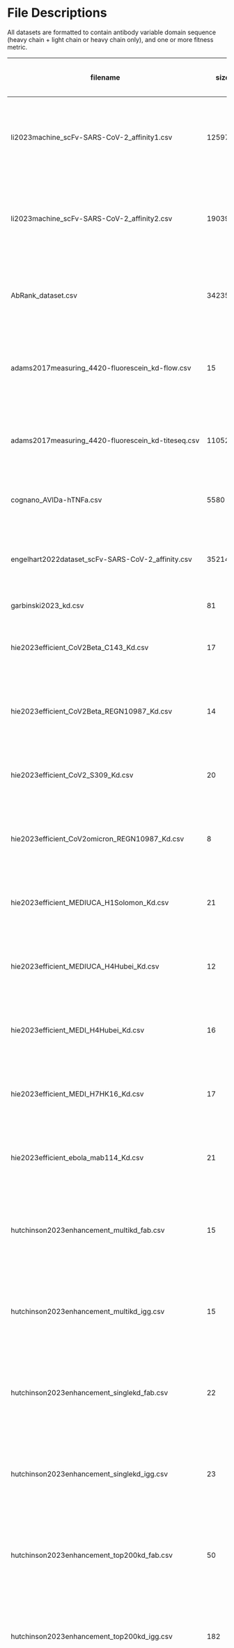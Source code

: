 # File Descriptions

All datasets are formatted to contain antibody variable domain sequence (heavy chain + light chain or heavy chain only), and one or more fitness metric.

| filename | size | assay/units | description | publication | year | Direction of favorable values |
| -------- | ---- | ----------- | ----------- | ----------- | ---- | ---- |
| li2023machine_scFv-SARS-CoV-2_affinity1.csv | 1259701 | Predicted -log (Kd [nM]) | scFv, SARS-CoV-2 peptide, AlphaSeq | [Machine learning optimization of candidate antibody yields highly diverse sub-nanomolar affinity antibody libraries](https://doi.org/10.1038/s41467-023-39022-2) | 2023 | ↑ | 
| li2023machine_scFv-SARS-CoV-2_affinity2.csv | 1903928 | Predicted -log (Kd [nM]) | scFv, SARS-CoV-2 peptide, AlphaSeq | [Machine learning optimization of candidate antibody yields highly diverse sub-nanomolar affinity antibody libraries](https://doi.org/10.1038/s41467-023-39022-2) | 2023 | ↑ | 
| AbRank_dataset.csv | 342357 | Kd [nM], IC50 [ug/mL] | Fv | [AbRank: A Benchmark Dataset and Metric-Learning Framework for Antibody-Antigen Affinity Ranking](https://doi.org/10.48550/arXiv.2506.17857) | 2025 | ↑ | 
| adams2017measuring_4420-fluorescein_kd-flow.csv | 15 | Kd (flow) [M] | Fv | [Measuring the sequence-affinity landscape of antibodies with massively parallel titration curves](https://doi.org/10.7554/eLife.23156) | 2017 | ↑ | 
| adams2017measuring_4420-fluorescein_kd-titeseq.csv | 11052 | Kd (Tite-Seq) [M] | scFv, fluorescein, 4-4-20 | [Measuring the sequence-affinity landscape of antibodies with massively parallel titration curves](https://doi.org/10.7554/eLife.23156) | 2017 | ↑ | 
| cognano_AVIDa-hTNFa.csv | 5580 | bind/no bind | VHH, human tumor necrosis factor alpha (TNFa) | [None](https://huggingface.co/datasets/COGNANO/AVIDa-hTNFa) | 2024 | ↑ | 
| engelhart2022dataset_scFv-SARS-CoV-2_affinity.csv | 352140 | Predicted -log (Kd [nM]) | scFv, SARS-CoV-2 peptide, AlphaSeq | [A dataset comprised of binding interactions for 104,972 antibodies against a SARS-CoV-2 peptide](https://doi.org/10.1038/s41597-022-01779-4) | 2022 | ↑ | 
| garbinski2023_kd.csv | 81 | -log (KD [M] ) | None | None | 2023 | ↑ | 
| hie2023efficient_CoV2Beta_C143_Kd.csv | 17 | -log (Kd [nM]) IgG | Fv, C143, SARS-CoV-2-Beta-SP | [Efficient evolution of human antibodies from general protein language models](https://doi.org/10.1038/s41587-023-01763-2) | 2023 | ↑ | 
| hie2023efficient_CoV2Beta_REGN10987_Kd.csv | 14 | -log (Kd [nM]) | Fv, REGN10987, SARS-CoV-Beta-SP | [Efficient evolution of human antibodies from general protein language models](https://doi.org/10.1038/s41587-023-01763-2) | 2023 | ↑ | 
| hie2023efficient_CoV2_S309_Kd.csv | 20 | -log (Kd [nM]) | Fv, S309, SARS-CoV-2-WT-S6P | [Efficient evolution of human antibodies from general protein language models](https://doi.org/10.1038/s41587-023-01763-2) | 2023 | ↑ | 
| hie2023efficient_CoV2omicron_REGN10987_Kd.csv | 8 | -log (Kd [nM]) IgG | Fv, REGN10987, SARS-CoV-2-Omicron | [Efficient evolution of human antibodies from general protein language models](https://doi.org/10.1038/s41587-023-01763-2) | 2023 | ↑ | 
| hie2023efficient_MEDIUCA_H1Solomon_Kd.csv | 21 | -log (Kd [nM]) IgG | Fv, H1-Solomon, MEDI-UCA | [Efficient evolution of human antibodies from general protein language models](https://doi.org/10.1038/s41587-023-01763-2) | 2023 | ↑ | 
| hie2023efficient_MEDIUCA_H4Hubei_Kd.csv | 12 | -log (Kd [nM]) IgG | Fv, H4-Hubei, MEDI-UCA | [Efficient evolution of human antibodies from general protein language models](https://doi.org/10.1038/s41587-023-01763-2) | 2023 | ↑ | 
| hie2023efficient_MEDI_H4Hubei_Kd.csv | 16 | -log (Kd [nM]) IgG | Fv, H4-Hubei, MEDI | [Efficient evolution of human antibodies from general protein language models](https://doi.org/10.1038/s41587-023-01763-2) | 2023 | ↑ | 
| hie2023efficient_MEDI_H7HK16_Kd.csv | 17 | -log (Kd [nM]) IgG | Fv, H7-HK16, MEDI | [Efficient evolution of human antibodies from general protein language models](https://doi.org/10.1038/s41587-023-01763-2) | 2023 | ↑ | 
| hie2023efficient_ebola_mab114_Kd.csv | 21 | -log (Kd [nM]) IgG | Fv, Ebola-Virus-GP, mAb114 | [Efficient evolution of human antibodies from general protein language models](https://doi.org/10.1038/s41587-023-01763-2) | 2023 | ↑ | 
| hutchinson2023enhancement_multikd_fab.csv | 15 | -log (Kd [nM]) Fab | Fv, hen egg lysozyme (HEL), NIP228 | [Toward enhancement of antibody thermostability and affinity by computational design in the absence of antigen](https://doi.org/10.1080/19420862.2024.2362775) | 2024 | ↑ | 
| hutchinson2023enhancement_multikd_igg.csv | 15 | -log (Kd [nM]) IgG | Fv, hen egg lysozyme (HEL), NIP228 | [Toward enhancement of antibody thermostability and affinity by computational design in the absence of antigen](https://doi.org/10.1080/19420862.2024.2362775) | 2024 | ↑ | 
| hutchinson2023enhancement_singlekd_fab.csv | 22 | -log (Kd [nM]) Fab | Fv, hen egg lysozyme (HEL), NIP228 | [Toward enhancement of antibody thermostability and affinity by computational design in the absence of antigen](https://doi.org/10.1080/19420862.2024.2362775) | 2024 | ↑ | 
| hutchinson2023enhancement_singlekd_igg.csv | 23 | -log (Kd [nM]) IgG | Fv, hen egg lysozyme (HEL), NIP228 | [Toward enhancement of antibody thermostability and affinity by computational design in the absence of antigen](https://doi.org/10.1080/19420862.2024.2362775) | 2024 | ↑ | 
| hutchinson2023enhancement_top200kd_fab.csv | 50 | -log (Kd [nM]) Fab | Fv, hen egg lysozyme (HEL), NIP228 | [Toward enhancement of antibody thermostability and affinity by computational design in the absence of antigen](https://doi.org/10.1080/19420862.2024.2362775) | 2024 | ↑ | 
| hutchinson2023enhancement_top200kd_igg.csv | 182 | -log (Kd [nM]) IgG | Fv, hen egg lysozyme (HEL), NIP228 | [Toward enhancement of antibody thermostability and affinity by computational design in the absence of antigen](https://doi.org/10.1080/19420862.2024.2362775) | 2024 | ↑ | 
| hutchinson2023enhancement_top27kd_fab.csv | 28 | -log (Kd [nM]) Fab | Fv, hen egg lysozyme (HEL), NIP228 | [Toward enhancement of antibody thermostability and affinity by computational design in the absence of antigen](https://doi.org/10.1080/19420862.2024.2362775) | 2024 | ↑ | 
| hutchinson2023enhancement_top27kd_igg.csv | 27 | -log (Kd [nM]) IgG | Fv, hen egg lysozyme (HEL), NIP228 | [Toward enhancement of antibody thermostability and affinity by computational design in the absence of antigen](https://doi.org/10.1080/19420862.2024.2362775) | 2024 | ↑ | 
| jain2024assessment_Hen_Lys_kd.csv | 31 | Octet b-Hen Lysozyme Kd Monovalent (M) | Fv, hen egg lysozyme (HEL), germline | [Assessment and incorporation of in vitro correlates to pharmacokinetic outcomes in antibody developability workflows](https://doi.org/10.1080/19420862.2024.2384104) | 2024 | ↑ | 
| jain2024assessment_mouse_Ly_kd.csv | 2 | Octet IgG KD b-Mouse Lysozyme-Fc Avid (M) | Fv, b-Mouse Lysozyme-Fc, germline | [Assessment and incorporation of in vitro correlates to pharmacokinetic outcomes in antibody developability workflows](https://doi.org/10.1080/19420862.2024.2384104) | 2024 | ↑ | 
| kirby2024retrospective_ab-SARSCoV2_binary_kd.csv | 1407 | bind/no bind | Fv, SARS-CoV-2-Wuhan-hu-1, CC12.1, 1-20 | [Retrospective SARS-CoV-2 human antibody development trajectories are largely sparse and permissive](https://doi.org/10.1073/pnas.2412787122) | 2025 | ↑ | 
| kirby2024retrospective_ab-SARSCoV2_kd.csv | 869 | Kd [M] | Fv, SARS-CoV-2-Wuhan-hu-1, CC12.1, 1-20 | [Retrospective SARS-CoV-2 human antibody development trajectories are largely sparse and permissive](https://doi.org/10.1073/pnas.2412787122) | 2025 | ↑ | 
| koenig2017mutational_kd_g6.csv | 4276 | -log (Kd [M]) | Fv, G6.31, VEGF | [Mutational landscape of antibody variable domains reveals a switch modulating the interdomain conformational dynamics and antigen binding](https://doi.org/10.1073/pnas.1613231114) | 2017 | ↑ | 
| kothiwal2025htp_DCC_ec50.csv | 23 | Cell Display  - EC50 (nM) | Fv, DCC, VH1-69, VK4-1 | [High-Throughput Machine Learning-Aided Antibody Discovery for Cell Surface Antigens](https://doi.org/10.1101/2025.05.15.650607) | 2025 | ↑ | 
| kothiwal2025htp_DCC_spr.csv | 23 | SPR kinetics - KD (nM) | Fv, DCC, VH1-69, VK4-1 | [High-Throughput Machine Learning-Aided Antibody Discovery for Cell Surface Antigens](https://doi.org/10.1101/2025.05.15.650607) | 2025 | ↑ | 
| kothiwal2025htp_DKK 1.00_ec50.csv | 18 | Cell Display  - EC50 (nM) | Fv, DKK1, VH1-69, VK3-15, VH1-69, VK4-1 | [High-Throughput Machine Learning-Aided Antibody Discovery for Cell Surface Antigens](https://doi.org/10.1101/2025.05.15.650607) | 2025 | ↑ | 
| kothiwal2025htp_DKK 1.00_spr.csv | 20 | SPR kinetics - KD (nM) | Fv, DKK1, VH1-69, VK3-15, VH1-69, VK4-1 | [High-Throughput Machine Learning-Aided Antibody Discovery for Cell Surface Antigens](https://doi.org/10.1101/2025.05.15.650607) | 2025 | ↑ | 
| kothiwal2025htp_IL23R_ec50.csv | 56 | Cell Display  - EC50 (nM) | Fv, IL23R, VH1-69, VK3-15, VK3-20, VK4-1 | [High-Throughput Machine Learning-Aided Antibody Discovery for Cell Surface Antigens](https://doi.org/10.1101/2025.05.15.650607) | 2025 | ↑ | 
| kothiwal2025htp_IL23R_spr.csv | 70 | SPR kinetics - KD (nM) | Fv, IL23R, VH1-69, VK3-15, VK3-20, VK4-1 | [High-Throughput Machine Learning-Aided Antibody Discovery for Cell Surface Antigens](https://doi.org/10.1101/2025.05.15.650607) | 2025 | ↑ | 
| kothiwal2025htp_LOX1_ec50.csv | 52 | Cell Display  - EC50 (nM) | LOX1, VH1-69, VK4-1, VK3-15, VK1-39 | [High-Throughput Machine Learning-Aided Antibody Discovery for Cell Surface Antigens](https://doi.org/10.1101/2025.05.15.650607) | 2025 | ↑ | 
| kothiwal2025htp_LOX1_spr.csv | 53 | SPR kinetics - KD (nM) | LOX1, VH1-69, VK4-1, VK3-15, VK1-39 | [High-Throughput Machine Learning-Aided Antibody Discovery for Cell Surface Antigens](https://doi.org/10.1101/2025.05.15.650607) | 2025 | ↑ | 
| kothiwal2025htp_PDL1_ec50.csv | 34 | Cell Display  - EC50 (nM) | PDL1, VH1-69, VK4-1 | [High-Throughput Machine Learning-Aided Antibody Discovery for Cell Surface Antigens](https://doi.org/10.1101/2025.05.15.650607) | 2025 | ↑ | 
| kothiwal2025htp_PDL1_spr.csv | 29 | SPR kinetics - KD (nM) | PDL1, VH1-69, VK4-1 | [High-Throughput Machine Learning-Aided Antibody Discovery for Cell Surface Antigens](https://doi.org/10.1101/2025.05.15.650607) | 2025 | ↑ | 
| kothiwal2025htp_PDL2_ec50.csv | 23 | Cell Display  - EC50 (nM) | PDL2, VH1-69, VK1-39, VK3-15 | [High-Throughput Machine Learning-Aided Antibody Discovery for Cell Surface Antigens](https://doi.org/10.1101/2025.05.15.650607) | 2025 | ↑ | 
| kothiwal2025htp_PDL2_spr.csv | 23 | SPR kinetics - KD (nM) | PDL2, VH1-69, VK1-39, VK3-15 | [High-Throughput Machine Learning-Aided Antibody Discovery for Cell Surface Antigens](https://doi.org/10.1101/2025.05.15.650607) | 2025 | ↑ | 
| kothiwal2025htp_ROBO1_ec50.csv | 45 | Cell Display  - EC50 (nM) | ROBO1, VH1-69, VK4-1, VH1-69 | [High-Throughput Machine Learning-Aided Antibody Discovery for Cell Surface Antigens](https://doi.org/10.1101/2025.05.15.650607) | 2025 | ↑ | 
| kothiwal2025htp_ROBO1_spr.csv | 39 | SPR kinetics - KD (nM) | ROBO1, VH1-69, VK4-1, VH1-69 | [High-Throughput Machine Learning-Aided Antibody Discovery for Cell Surface Antigens](https://doi.org/10.1101/2025.05.15.650607) | 2025 | ↑ | 
| kothiwal2025htp_ROBO2N_hROBO2N_ec50.csv | 22 | Cell Display  - EC50 (nM) | ROBO2N, VH1-69, VK3-15, VK4-1 | [High-Throughput Machine Learning-Aided Antibody Discovery for Cell Surface Antigens](https://doi.org/10.1101/2025.05.15.650607) | 2025 | ↑ | 
| kothiwal2025htp_ROBO2N_hROBO2N_spr.csv | 22 | SPR kinetics - KD (nM) | ROBO2N, VH1-69, VK3-15, VK4-1 | [High-Throughput Machine Learning-Aided Antibody Discovery for Cell Surface Antigens](https://doi.org/10.1101/2025.05.15.650607) | 2025 | ↑ | 
| kothiwal2025htp_Syncytin2_ec50.csv | 48 | Cell Display  - EC50 (nM) | Syncytin2, VH1-69, VK4-1, VK1-39, VK3-15, VH1-39, VH1-69 | [High-Throughput Machine Learning-Aided Antibody Discovery for Cell Surface Antigens](https://doi.org/10.1101/2025.05.15.650607) | 2025 | ↑ | 
| kothiwal2025htp_Syncytin2_spr.csv | 51 | SPR kinetics - KD (nM) | Syncytin2, VH1-69, VK4-1, VK1-39, VK3-15, VH1-39, VH1-69 | [High-Throughput Machine Learning-Aided Antibody Discovery for Cell Surface Antigens](https://doi.org/10.1101/2025.05.15.650607) | 2025 | ↑ | 
| kothiwal2025htp_TIGIT_ec50.csv | 24 | Cell Display  - EC50 (nM) | TIGIT, VH1-69, VK4-1, VK1-39, VH1-69 | [High-Throughput Machine Learning-Aided Antibody Discovery for Cell Surface Antigens](https://doi.org/10.1101/2025.05.15.650607) | 2025 | ↑ | 
| kothiwal2025htp_TIGIT_spr.csv | 22 | SPR kinetics - KD (nM) | TIGIT, VH1-69, VK4-1, VK1-39, VH1-69 | [High-Throughput Machine Learning-Aided Antibody Discovery for Cell Surface Antigens](https://doi.org/10.1101/2025.05.15.650607) | 2025 | ↑ | 
| makowksi2022cooptimization_iso_ant.csv | 126 | ANT binding | Fv, ANT, emibetuzumab | [Co-optimization of therapeutic antibody affinity and specificity using machine learning models that generalize to novel mutational space](https://doi.org/10.1038/s41467-022-31457-3) | 2022 | ↑ | 
| makowski2022cooptimization_igg_ant.csv | 96 | ANT binding | Fv, ANT, emibetuzumab | [Co-optimization of therapeutic antibody affinity and specificity using machine learning models that generalize to novel mutational space](https://doi.org/10.1038/s41467-022-31457-3) | 2022 | ↑ | 
| makowski2022cooptimization_igg_ova.csv | 96 | OVA binding | Fv, OVA, emibetuzumab | [Co-optimization of therapeutic antibody affinity and specificity using machine learning models that generalize to novel mutational space](https://doi.org/10.1038/s41467-022-31457-3) | 2022 | ↑ | 
| makowski2022cooptimization_iso_ova.csv | 126 | OVA binding | Fv, OVA, emibetuzumab | [Co-optimization of therapeutic antibody affinity and specificity using machine learning models that generalize to novel mutational space](https://doi.org/10.1038/s41467-022-31457-3) | 2022 | ↑ | 
| peterson2024integrated_ab_H1HA_binary.csv | 1071 | bind/no bind | Fv, H1HA | [An integrated technology for quantitative wide mutational scanning of human antibody Fab libraries](https://doi.org/10.1038/s41467-024-48072-z) | 2024 | ↑ | 
| peterson2024integrated_ab_H1HA_kd.csv | 1040 | MAGMA-Seq, Kd [M] | Fv, H1HA | [An integrated technology for quantitative wide mutational scanning of human antibody Fab libraries](https://doi.org/10.1038/s41467-024-48072-z) | 2024 | ↑ | 
| phillips2021binding_cr6261_h1_kd.csv | 953 | -log( Kd [nM]) Fab | Fv, cr6261, H1 | [Binding affinity landscapes constrain the evolution of broadly neutralizing anti-influenza antibodies](https://doi.org/10.7554/elife.71393) | 2021 | ↑ | 
| phillips2021binding_cr6261_h9_kd.csv | 921 | -log( Kd [nM]) Fab | Fv, cr6261, H9 | [Binding affinity landscapes constrain the evolution of broadly neutralizing anti-influenza antibodies](https://doi.org/10.7554/elife.71393) | 2021 | ↑ | 
| phillips2021binding_cr9114_h1_kd.csv | 32393 | -log( Kd [nM]) Fab | Fv, cr9114, H1 | [Binding affinity landscapes constrain the evolution of broadly neutralizing anti-influenza antibodies](https://doi.org/10.7554/elife.71393) | 2021 | ↑ | 
| phillips2021binding_cr9114_h3_kd.csv | 32768 | -log( Kd [nM]) Fab | Fv, cr9114, H3 | [Binding affinity landscapes constrain the evolution of broadly neutralizing anti-influenza antibodies](https://doi.org/10.7554/elife.71393) | 2021 | ↑ | 
| rawat2022abcov_ic50.csv | 427 | IC50 (ng/ml) | Fv, CoV | [Ab-CoV: a curated database for binding affinity and neutralization profiles of coronavirus-related antibodies](https://doi.org/10.1093/bioinformatics/btac439) | 2022 | ↑ | 
| rawat2022abcov_kd.csv | 141 | -log( Kd [nM]) | Fv, CoV | [Ab-CoV: a curated database for binding affinity and neutralization profiles of coronavirus-related antibodies](https://doi.org/10.1093/bioinformatics/btac439) | 2022 | ↑ | 
| rosace2023automated_kd_adalimumab.csv | 14 | -log( Kd [nM]) | Adalimumab, Fv | [Automated optimisation of solubility and conformational stability of antibodies and proteins](https://doi.org/10.1038/s41467-023-37668-6) | 2022 | ↑ | 
| rosace2023automated_kd_golimumab.csv | 5 | -log( Kd [nM]) | Golimumab, Fv | [Automated optimisation of solubility and conformational stability of antibodies and proteins](https://doi.org/10.1038/s41467-023-37668-6) | 2022 | ↑ | 
| shanehsazzadeh2023unlocking_adcc_ec50.csv | 13 | ADCC EC50 (pM) | Trastuzumab, Fv | [Unlocking de novo antibody design with generative artificial intelligence](https://doi.org/10.1101/2023.01.08.523187) | 2024 | ↑ | 
| shanehsazzadeh2023unlocking_kd_hher2_fab.csv | 13 | -log( Kd [nM]) Fab | Trastuzumab, Fv, hHER2 | [Unlocking de novo antibody design with generative artificial intelligence](https://doi.org/10.1101/2023.01.08.523187) | 2024 | ↑ | 
| shanehsazzadeh2023unlocking_kd_hher2_mab.csv | 13 | -log( Kd [nM]) mAb | Trastuzumab, Fv, hHER2 | [Unlocking de novo antibody design with generative artificial intelligence](https://doi.org/10.1101/2023.01.08.523187) | 2024 | ↑ | 
| shanehsazzadeh2023unlocking_zerokd_trastuzumab.csv | 422 | -log( Kd [nM]) | Trastuzumab, Fv | [Unlocking de novo antibody design with generative artificial intelligence](https://doi.org/10.1101/2023.01.08.523187) | 2024 | ↑ | 
| shanehsazzadeh2024igdesign_Afasevikumab-IL17A_kd.csv | 13 | -log( Kd [nM]) | Afasevikumab, IL17A | [IgDesign: In vitro validated antibody design against multiple therapeutic antigens using inverse folding](https://doi.org/10.1101/2023.12.08.570889) | 2024 | ↑ | 
| shanehsazzadeh2024igdesign_Bimagrumab-ACVR2B_kd.csv | 24 | -log( Kd [nM]) | Bimagrumab, ACVR2B | [IgDesign: In vitro validated antibody design against multiple therapeutic antigens using inverse folding](https://doi.org/10.1101/2023.12.08.570889) | 2024 | ↑ | 
| shanehsazzadeh2024igdesign_Eculizumab-C5_kd.csv | 34 | -log( Kd [nM]) | Eculizumab, C5 | [IgDesign: In vitro validated antibody design against multiple therapeutic antigens using inverse folding](https://doi.org/10.1101/2023.12.08.570889) | 2024 | ↑ | 
| shanehsazzadeh2024igdesign_Osocimab-FXI_kd.csv | 47 | -log( Kd [nM]) | Osocimab, FXI | [IgDesign: In vitro validated antibody design against multiple therapeutic antigens using inverse folding](https://doi.org/10.1101/2023.12.08.570889) | 2024 | ↑ | 
| shanehsazzadeh2024igdesign_Spesolimab-IL36R_kd.csv | 40 | -log( Kd [nM]) | Spesolimab, IL36R | [IgDesign: In vitro validated antibody design against multiple therapeutic antigens using inverse folding](https://doi.org/10.1101/2023.12.08.570889) | 2024 | ↑ | 
| shanehsazzadeh2024igdesign_Tezepelumab-TSLP_kd.csv | 127 | -log( Kd [nM]) | Tezepelumab, TSLP | [IgDesign: In vitro validated antibody design against multiple therapeutic antigens using inverse folding](https://doi.org/10.1101/2023.12.08.570889) | 2024 | ↑ | 
| shanehsazzadeh2024igdesign_Utomilumab-TNFRSF9_kd.csv | 36 | -log( Kd [nM]) | Utomilumab, TNFRSF9 | [IgDesign: In vitro validated antibody design against multiple therapeutic antigens using inverse folding](https://doi.org/10.1101/2023.12.08.570889) | 2024 | ↑ | 
| shanker2024unsupervised_Ly1404-BQ.1.1_IC50.csv | 50 | Avg Neutralization IC50 (ng/µL) | Ly1404, BQ.1.1 | [Unsupervised evolution of protein and antibody complexes with a structure-informed language model](https://doi.org/10.1126/science.adk8946) | 2024 | ↑ | 
| shanker2024unsupervised_Ly1404-BQ.1.1_Kd.csv | 36 | Kd [M] | Ly1404, BQ.1.1 | [Unsupervised evolution of protein and antibody complexes with a structure-informed language model](https://doi.org/10.1126/science.adk8946) | 2024 | ↑ | 
| shanker2024unsupervised_Ly1404_Wuhan_IC50.csv | 33 | Avg Neutralization IC50 (ng/µL) | Ly1404, SARS-CoV-2-Wuhan | [Unsupervised evolution of protein and antibody complexes with a structure-informed language model](https://doi.org/10.1126/science.adk8946) | 2024 | ↑ | 
| shanker2024unsupervised_SA58-BA.1_IC50.csv | 19 | Avg Neutralization IC50 (ng/µL) | SA58, BA.1 | [Unsupervised evolution of protein and antibody complexes with a structure-informed language model](https://doi.org/10.1126/science.adk8946) | 2024 | ↑ | 
| shanker2024unsupervised_SA58-BQ.1.1_IC50.csv | 49 | Avg Neutralization IC50 (ng/µL) | SA58, BQ.1.1 | [Unsupervised evolution of protein and antibody complexes with a structure-informed language model](https://doi.org/10.1126/science.adk8946) | 2024 | ↑ | 
| shanker2024unsupervised_SA58-BQ.1.1_Kd.csv | 7 | Kd [M] | SA58, BQ.1.1 | [Unsupervised evolution of protein and antibody complexes with a structure-informed language model](https://doi.org/10.1126/science.adk8946) | 2024 | ↑ | 
| shanker2024unsupervised_SA58-XBB.1.5_Kd.csv | 30 | Kd [M] | SA58, XBB.1.5 | [Unsupervised evolution of protein and antibody complexes with a structure-informed language model](https://doi.org/10.1126/science.adk8946) | 2024 | ↑ | 
| tsuruta2024avida-hIL6_binary.csv | 573892 | bind/no bind | VHH, hIL6 | [AVIDa-hIL6: A Large-Scale VHH Dataset Produced from an Immunized Alpaca for Predicting Antigen-Antibody Interactions](https://doi.org/10.48550/arXiv.2306.03329) | 2023 | ↑ | 
| tsuruta2024sarscov2_binary.csv | 77004 | bind/no bind | VHH, SARS-CoV-2 | [A SARS-CoV-2 Interaction Dataset and VHH Sequence Corpus for Antibody Language Models](https://doi.org/10.48550/arXiv.2405.18749) | 2024 | ↑ | 
| warszawski2019_d44_Kd.csv | 2049 | -log( Kd [M]) | d44 | [Optimizing antibody affinity and stability by the automated design of the variable light-heavy chain interfaces](https://doi.org/10.1371/journal.pcbi.1007207) | 2019 | ↑ | 
| zimmerman2020antibody_4420_kd.csv | 21 | -log( Kd [M]) | 4-4-20, fluorescein | [Antibody evolution constrains conformational heterogeneity by tailoring protein dynamics](https://doi.org/10.1073/pnas.0603282103) | 2006 | ↑ | 

# Additional data not included

`NaturalAntibody AbDesign Database` - https://naturalantibody.com/ab-design/




